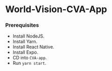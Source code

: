# World-Vision-CVA-App

### Prerequisites

* Install NodeJS.
* Install Yarn.
* Install React Native.
* Install Expo.
* CD into `CVA-app`.
* Run `yarn start`.
